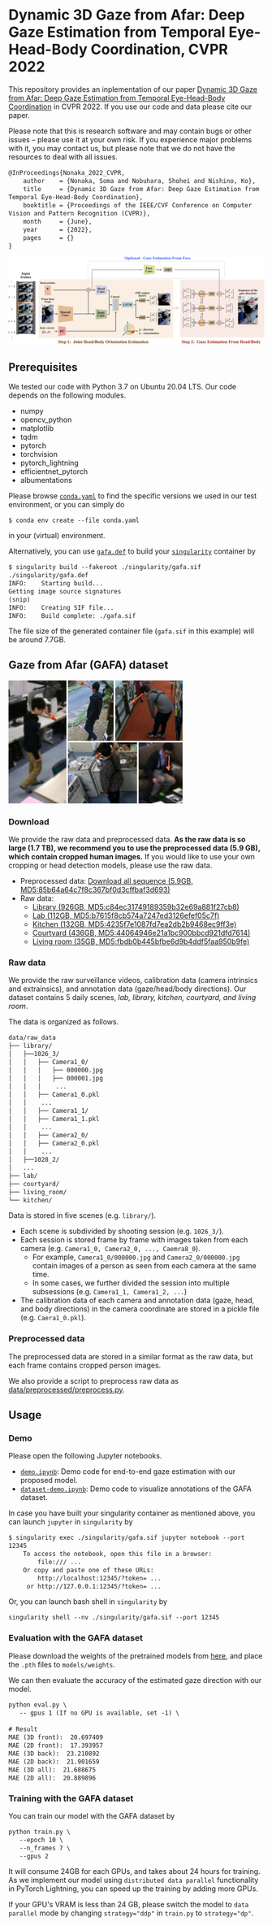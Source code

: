 # Dynamic 3D Gaze from Afar: Deep Gaze Estimation from Temporal Eye-Head-Body Coordination, CVPR 2022

This repository provides an inplementation of our paper [Dynamic 3D Gaze from Afar: Deep Gaze Estimation from Temporal Eye-Head-Body Coordination]() in CVPR 2022. If you use our code and data please cite our paper.

Please note that this is research software and may contain bugs or other issues – please use it at your own risk. If you experience major problems with it, you may contact us, but please note that we do not have the resources to deal with all issues.

```
@InProceedings{Nonaka_2022_CVPR,
    author    = {Nonaka, Soma and Nobuhara, Shohei and Nishino, Ko},
    title     = {Dynamic 3D Gaze from Afar: Deep Gaze Estimation from Temporal Eye-Head-Body Coordination},
    booktitle = {Proceedings of the IEEE/CVF Conference on Computer Vision and Pattern Recognition (CVPR)},
    month     = {June},
    year      = {2022},
    pages     = {}
}
```

![preview](img/architecture.png "preview")

## Prerequisites

We tested our code with Python 3.7 on Ubuntu 20.04 LTS. Our code depends on the following modules.
* numpy
* opencv_python
* matplotlib
* tqdm
* pytorch
* torchvision
* pytorch_lightning
* efficientnet_pytorch
* albumentations

Please browse [`conda.yaml`](conda.yaml) to find the specific versions we used in our test environment, or you can simply do
```
$ conda env create --file conda.yaml
```
in your (virtual) environment.

Alternatively, you can use [`gafa.def`](singularity/gafa.def) to build your [`singularity`](https://sylabs.io/) container by
```
$ singularity build --fakeroot ./singularity/gafa.sif ./singularity/gafa.def
INFO:    Starting build...
Getting image source signatures
(snip)
INFO:    Creating SIF file...
INFO:    Build complete: ./gafa.sif
```
The file size of the generated container file (`gafa.sif` in this example) will be around 7.7GB.


## Gaze from Afar (GAFA) dataset

![preview](img/cover.png "preview")

### Download 

We provide the raw data and preprocessed data. **As the raw data is so large (1.7 TB), we recommend you to use the preprocessed data (5.9 GB), which contain cropped human images.** If you would like to use your own cropping or head detection models, please use the raw data. 
   - Preprocessed data: [Download all sequence (5.9GB, MD5:85b64a64c7f8c367bf0d3cffbaf3d693)](https://drive.google.com/file/d/1ef8uKVlq4jLKGZ2gVLDwHx6u0HayPTZf/view?usp=sharing)
   - Raw data:
     - [Library     (926GB, MD5:c84ec31749189359b32e69a881f27cb8)](https://drive.google.com/file/d/1Q3Y5EVRKpulOYTXGlh0M5KrMhAjHvVb8/view?usp=sharing)
     - [Lab         (112GB, MD5:b7615f8cb574a7247ed3126efef05c7f)](https://drive.google.com/file/d/1Q3RK2A9RS8e1N9zbGWmSfqYeBemH0g_P/view?usp=sharing)
     - [Kitchen     (132GB, MD5:4235f7e1087fd7ea2db2b9468ec9ff3e)](https://drive.google.com/file/d/1Uzt5X42UkWTX78OtGX06s_wRNAW9XinP/view?usp=sharing)
     - [Courtyard   (436GB, MD5:44064946e21a1bc900bbcd921dfd7614)](https://drive.google.com/file/d/13cvbBbaTEGrlQlBGYI7XJ5A6h6S7e9ug/view?usp=sharing)
     - [Living room  (35GB, MD5:fbdb0b445bfbe6d9b4ddf5faa950b9fe)](https://drive.google.com/file/d/1uZYt4_GOKdsZrEcemoXjLlnDS6IWINl5/view?usp=sharing) 

### Raw data

We provide the raw surveillance videos, calibration data (camera intrinsics and extrainsics), and annotation data (gaze/head/body directions). Our dataset contains 5 daily scenes, *lab, library, kitchen, courtyard, and living room*. 

The data is organized as follows. 

```
data/raw_data
├── library/
│   ├──1026_3/
│   │   ├── Camera1_0/
│   │   │   ├── 000000.jpg
│   │   │   ├── 000001.jpg
│   │   │    ...
│   │   ├── Camera1_0.pkl
│   │    ...
│   │   ├── Camera1_1/
│   │   ├── Camera1_1.pkl
│   │    ...
│   │   ├── Camera2_0/
│   │   ├── Camera2_0.pkl
│   │    ...
│   ├──1028_2/
│   ...
├── lab/
├── courtyard/
├── living_room/
└── kitchen/
```

Data is stored in five scenes (e.g. `library/`). 
- Each scene is subdivided by shooting session (e.g. `1026_3/`). 
- Each session is stored frame by frame with images taken from each camera (e.g. `Camera1_0, Camera2_0, ..., Caemra8_0`). 
   - For example, `Camera1_0/000000.jpg` and `Camera2_0/000000.jpg` contain images of a person as seen from each camera at the same time.
   - In some cases, we further divided the session into multiple subsessions (e.g. `Camera1_1, Camera1_2, ...`)
- The calibration data of each camera and annotation data (gaze, head, and body directions) in the camera coordinate are stored in a pickle file (e.g. `Caera1_0.pkl`).


### Preprocessed data

The preprocessed data are stored in a similar format as the raw data, but each frame contains cropped person images. 

We also provide a script to preprocess raw data as [data/preprocessed/preprocess.py](data/preprocessed/preprocess.py). 


## Usage

### Demo 

Please open the following Jupyter notebooks.
* [`demo.ipynb`](demo.ipynb): Demo code for end-to-end gaze estimation with our proposed model. 
* [`dataset-demo.ipynb`](./data/dataset-demo.ipynb): Demo code to visualize annotations of the GAFA dataset. 

In case you have built your singularity container as mentioned above, you can launch `jupyter` in `singularity` by
```
$ singularity exec ./singularity/gafa.sif jupyter notebook --port 12345
    To access the notebook, open this file in a browser:
        file:/// ...
    Or copy and paste one of these URLs:
        http://localhost:12345/?token= ...
     or http://127.0.0.1:12345/?token= ...
```

Or, you can launch bash shell in `singularity` by
```
singularity shell --nv ./singularity/gafa.sif --port 12345
```

### Evaluation with the GAFA dataset

Please download the weights of the pretrained models from [here](), and place the `.pth` files to `models/weights`. 

We can then evaluate the accuracy of the estimated gaze direction with our model. 
```
python eval.py \
   -- gpus 1 (If no GPU is available, set -1) \

# Result
MAE (3D front):  20.697409
MAE (2D front):  17.393957
MAE (3D back):  23.210892
MAE (2D back):  21.901659
MAE (3D all):  21.688675
MAE (2D all):  20.889896
```

### Training with the GAFA dataset

You can train our model with the GAFA dataset by
```
python train.py \
   --epoch 10 \
   --n_frames 7 \
   --gpus 2 
```

It will consume 24GB for each GPUs, and takes about 24 hours for training. As we implement our model using `distributed data parallel` functionality in PyTorch Lightning, you can speed up the training by adding more GPUs. 

If your GPU's VRAM is less than 24 GB, please switch the model to `data parallel` mode by changing `strategy="ddp"` in `train.py` to `strategy="dp"`. 
